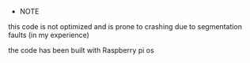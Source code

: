 * NOTE

this code is not optimized and is prone to crashing due to segmentation faults (in my experience)

the code has been built with Raspberry pi os
